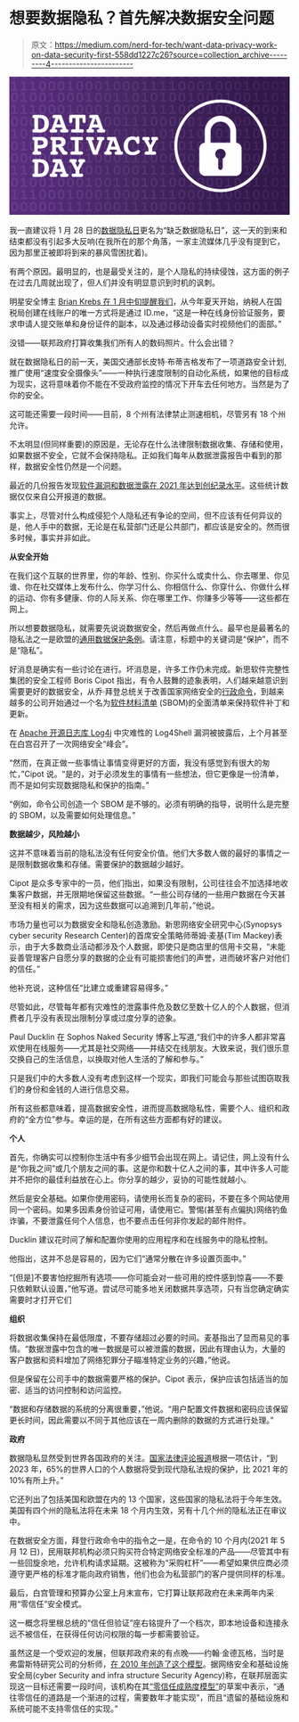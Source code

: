 # 想要数据隐私？首先解决数据安全问题

> 原文：<https://medium.com/nerd-for-tech/want-data-privacy-work-on-data-security-first-558dd1227c26?source=collection_archive---------4----------------------->

![](img/bc4a86f6c7ffb53fd18b5be68216984e.png)

我一直建议将 1 月 28 日的[数据隐私日](https://iapp.org/connect/data-privacy-day/)更名为“缺乏数据隐私日”，这一天的到来和结束都没有引起多大反响(在我所在的那个角落，一家主流媒体几乎没有提到它，因为那里正被即将到来的暴风雪困扰着)。

有两个原因。最明显的，也是最受关注的，是个人隐私的持续侵蚀，这方面的例子在过去几周就出现了，但人们并没有明显意识到时机的讽刺。

明星安全博主 [Brian Krebs 在 1 月中旬提醒我们](https://krebsonsecurity.com/2022/01/irs-will-soon-require-selfies-for-online-access/)，从今年夏天开始，纳税人在国税局创建在线账户的唯一方式将是通过 ID.me，“这是一种在线身份验证服务，要求申请人提交账单和身份证件的副本，以及通过移动设备实时视频他们的面部。”

没错——联邦政府打算收集我们所有人的数码照片。什么会出错？

就在数据隐私日的前一天，美国交通部长皮特·布蒂吉格发布了一项道路安全计划,推广使用“速度安全摄像头”——一种执行速度限制的自动化系统，如果他的目标成为现实，这将意味着你不能在不受政府监控的情况下开车去任何地方。当然是为了你的安全。

这可能还需要一段时间——目前，8 个州有法律禁止测速相机，尽管另有 18 个州允许。

不太明显(但同样重要)的原因是，无论存在什么法律限制数据收集、存储和使用，如果数据不安全，它就不会保持隐私。正如我们每年从数据泄露报告中看到的那样，数据安全性仍然是一个问题。

最近的几份报告发现[软件漏洞和数据泄露在 2021 年达到创纪录水平](https://armerding.medium.com/data-the-gold-mine-of-cybercrime-say-multiple-reports-ebc5f6e56680)。这些统计数据仅仅来自公开报道的数据。

事实上，尽管对什么构成侵犯个人隐私还有争论的空间，但不应该有任何异议的是，他人手中的数据，无论是在私营部门还是公共部门，都应该是安全的。然而很多时候，事实并非如此。

**从安全开始**

在我们这个互联的世界里，你的年龄、性别、你买什么或卖什么、你去哪里、你见谁、你在社交媒体上发布什么、你学习什么、你相信什么、你穿什么、你做什么样的运动、你有多健康、你的人际关系、你在哪里工作、你赚多少等等——这些都在网上。

所以想要数据隐私，就需要先说说数据安全，然后再做点什么。最早也是最著名的隐私法之一是欧盟的[通用数据保护条例](https://gdpr-info.eu/)。请注意，标题中的关键词是“保护”，而不是“隐私”。

好消息是确实有一些讨论在进行。坏消息是，许多工作仍未完成。新思软件完整性集团的安全工程师 Boris Cipot 指出，有令人鼓舞的迹象表明，人们越来越意识到需要更好的数据安全，从乔·拜登总统关于改善国家网络安全的[行政命令](https://www.whitehouse.gov/briefing-room/presidential-actions/2021/05/12/executive-order-on-improving-the-nations-cybersecurity/)，到越来越多的公司开始通过一个名为[软件材料清单](https://www.synopsys.com/blogs/software-security/software-bill-of-materials-bom/?cmp=pr-sig&utm_medium=referral) (SBOM)的全面清单来保持软件补丁和更新。

在 [Apache 开源日志库 Log4j](https://logging.apache.org/log4j/2.x/security.html) 中灾难性的 Log4Shell 漏洞被披露后，上个月甚至在白宫召开了一次网络安全“峰会”。

“然而，在真正做一些事情让事情变得更好的方面，我没有感觉到有很大的匆忙，”Cipot 说。“是的，对于必须发生的事情有一些想法，但它更像是一份清单，而不是如何实现数据隐私和保护的指南。”

“例如，命令公司创造一个 SBOM 是不够的。必须有明确的指导，说明什么是完整的 SBOM，以及需要如何处理信息。”

**数据越少，风险越小**

这并不意味着当前的隐私法没有任何安全价值。他们大多数人做的最好的事情之一是限制数据收集和存储。需要保护的数据越少越好。

Cipot 是众多专家中的一员，他们指出，如果没有限制，公司往往会不加选择地收集客户数据，并无限期地保留这些数据。“一些公司存储的一些用户数据在今天甚至没有相关的需求，因为这些数据可以追溯到几年前，”他说。

市场力量也可以为数据安全和隐私创造激励。新思网络安全研究中心(Synopsys cyber security Research Center)的首席安全策略师蒂姆·麦基(Tim Mackey)表示，由于大多数商业活动都涉及个人数据，即使只是商店里的信用卡交易，“未能妥善管理客户自愿分享的数据的企业有可能损害他们的声誉，进而破坏客户对他们的信任。”

他补充说，这种信任“比建立或重建容易得多。”

尽管如此，尽管每年都有灾难性的泄露事件危及数亿至数十亿人的个人数据，但消费者几乎没有表现出限制分享或过度分享的迹象。

Paul Ducklin 在 Sophos Naked Security 博客上写道,“我们中的许多人都非常喜欢使用在线服务——尤其是社交网络——并结交在线朋友。大致来说，我们很乐意交换自己的生活信息，以换取对他人生活的了解和参与。”

只是我们中的大多数人没有考虑到这样一个现实，即我们可能会与那些试图窃取我们的身份和金钱的人进行信息交易。

所有这些都意味着，提高数据安全性，进而提高数据隐私性，需要个人、组织和政府的“全方位”参与。幸运的是，在所有这些方面都有好的建议。

**个人**

首先，你确实可以控制你生活中有多少细节会出现在网上。请记住，网上没有什么是“你我之间”或几个朋友之间的事。这是你和数十亿人之间的事，其中许多人可能并不把你的最佳利益放在心上。你分享的越少，妥协的可能性就越小。

然后是安全基础。如果你使用密码，请使用长而复杂的密码，不要在多个网站使用同一个密码。如果多因素身份验证可用，请使用它。警惕(甚至有点偏执)网络钓鱼诈骗，不要泄露任何个人信息，也不要点击任何非你发起的邮件附件。

Ducklin 建议花时间了解和配置你使用的应用程序和在线服务中的隐私控制。

他指出，这并不总是容易的，因为它们“通常分散在许多设置页面中。”

“[但是]不要害怕挖掘所有选项——你可能会对一些可用的控件感到惊喜——不要只依赖默认设置，”他写道。尝试尽可能多地关闭数据共享选项，只有当您确定确实需要时才打开它们

**组织**

将数据收集保持在最低限度，不要存储超过必要的时间。麦基指出了显而易见的事情。“数据泄露中包含的唯一数据是可以被泄露的数据，因此有理由认为，大量的客户数据和资料增加了网络犯罪分子瞄准特定业务的兴趣，”他说。

但是保留在公司手中的数据需要严格的保护。Cipot 表示，保护应该包括适当的加密、适当的访问控制和访问监控。

“数据和存储数据的系统的分离很重要，”他说。“用户配置文件数据和密码应该保留更长时间，因此需要以不同于其他应该在一周内删除的数据的方式进行处理。”

**政府**

数据隐私显然受到世界各国政府的关注。[国家法律评论报道](https://www.natlawreview.com/article/data-privacy-day-around-world-data-privacy-day-january-28-2022)根据一项估计，“到 2023 年，65%的世界人口的个人数据将受到现代隐私法规的保护，比 2021 年的 10%有所上升。”

它还列出了包括美国和欧盟在内的 13 个国家，这些国家的隐私法将于今年生效。美国有四个州的隐私法将在未来 18 个月内生效，另有十几个州的隐私法正在审议中。

在数据安全方面，拜登行政命令中的指令之一是，在命令的 10 个月内(2021 年 5 月 12 日)，民用联邦机构必须只购买符合特定网络安全标准的产品——尽管其中有一些回旋余地，允许机构请求延期。这被称为“采购杠杆”——希望如果供应商必须遵守更严格的标准才能向政府销售，他们也会为私营部门的客户提供同样的标准。

最后，白宫管理和预算办公室上月末宣布，它打算让联邦政府在未来两年内采用“零信任”安全模式。

这一概念将里根总统的“信任但验证”座右铭提升了一个档次，即本地设备和连接永远不被信任，在获得任何访问权限的每一步都需要验证。

虽然这是一个受欢迎的发展，但联邦政府来的有点晚——约翰·金德瓦格，当时是弗雷斯特研究公司的分析师，[在 2010 年创造了这个模型](https://www.darkreading.com/perimeter/forrester-pushes-zero-trust-model-for-security)。据网络安全和基础设施安全局(cyber Security and infra structure Security Agency)称，在联邦层面实现这一目标还需要一段时间，该机构在其[“零信任成熟度模型”](https://zerotrust.cyber.gov/zero-trust-maturity-model/)的草案中表示，“通往零信任的道路是一个渐进的过程，需要数年才能实现”，而且“遗留的基础设施和系统可能不支持零信任的实现。”